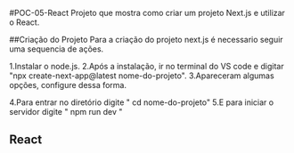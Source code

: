 #POC-05-React
Projeto que mostra como criar um projeto Next.js e utilizar o React.

##Criação do Projeto
Para a criação do projeto next.js é necessario seguir uma sequencia de ações.

1.Instalar o node.js.
2.Após a instalação, ir no terminal do VS code e digitar "npx create-next-app@latest nome-do-projeto".
3.Apareceram algumas opções, configure dessa forma.
<img src="">

4.Para entrar no diretório digite " cd nome-do-projeto"
5.E para iniciar o servidor digite " npm run dev "

## React
